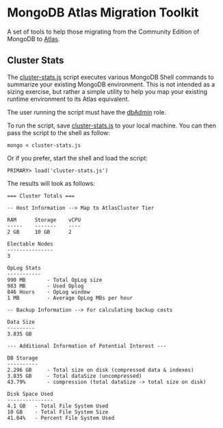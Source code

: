 # MongoDB Atlas Migration Toolkit

A set of tools to help those migrating from the Community Edition of MongoDB to [Atlas](https://www.mongodb.com/cloud/atlas).

## Cluster Stats
The [cluster-stats.js](cluster-stats.js) script executes various MongoDB Shell commands to summarize your existing MongoDB environment. This is not intended as a sizing exercise, but rather a simple utility to help you map your existing runtime environment to its Atlas equivalent. 

The user running the script must have the [dbAdmin](https://docs.mongodb.com/manual/reference/built-in-roles/#dbAdmin) role.

To run the script, save [cluster-stats.js](https://raw.githubusercontent.com/wbleonard/atlas-migration-toolkit/master/cluster-stats.js) to your local machine. You can then pass the script to the shell as follow:

```
mongo < cluster-stats.js
```
Or if you prefer, start the shell and load the script:
```
PRIMARY> load('cluster-stats.js')
```

The results will look as follows:

```
=== Cluster Totals ===

-- Host Information --> Map to AtlasCluster Tier

RAM 	 Storage    vCPU
----- 	 -------    ----
2 GB 	 10 GB 	    2

Electable Nodes
---------------
3

OpLog Stats
-----------
990 MB 		 - Total OpLog size
983 MB 		 - Used Oplog
846 Hours 	 - OpLog window
1 MB 		 - Average OpLog MBs per hour

-- Backup Information --> For calculating backup costs

Data Size
---------
3.835 GB

--- Additional Information of Potential Interest ---

DB Storage
----------
2.296 GB 	 - Total size on disk (compressed data & indexes)
3.835 GB 	 - Total dataSize (uncompressed)
43.79% 		 - compression (total dataSize -> total size on disk)

Disk Space Used
---------------
4.1 GB 	 - Total File System Used
10 GB 	 - Total File System Size
41.04% 	 - Percent File System Used
```




